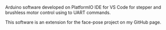 Arduino software developed on PlatformIO IDE for VS Code for stepper and brushless motor control using to UART commands.

This software is an extension for the face-pose project on my GitHub page.
